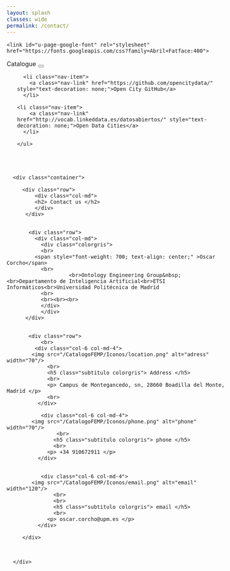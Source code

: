 ```yaml
---
layout: splash
classes: wide
permalink: /contact/
---
```


<html>
  <head>
    <meta name="viewport" content="width=device-width, initial-scale=1.0">
    <meta charset="utf-8">

    


<link rel="stylesheet" href="https://maxcdn.bootstrapcdn.com/bootstrap/4.5.2/css/bootstrap.min.css">
  <script src="https://ajax.googleapis.com/ajax/libs/jquery/3.5.1/jquery.min.js"></script>
  <script src="https://cdnjs.cloudflare.com/ajax/libs/popper.js/1.16.0/umd/popper.min.js"></script>
  <script src="https://maxcdn.bootstrapcdn.com/bootstrap/4.5.2/js/bootstrap.min.js"></script>
<link rel="stylesheet" href="https://maxcdn.bootstrapcdn.com/bootstrap/4.0.0/css/bootstrap.min.css" integrity="sha384-Gn5384xqQ1aoWXA+058RXPxPg6fy4IWvTNh0E263XmFcJlSAwiGgFAW/dAiS6JXm" crossorigin="anonymous">
	  
    <link id="u-page-google-font" rel="stylesheet" href="https://fonts.googleapis.com/css?family=Abril+Fatface:400">	
<link href="/CatalogoFEMP/stylesheet.css" rel="stylesheet"/>
<link href="/CatalogoFEMP/stylesheetcontact.css" rel="stylesheet"/>
	
	    
 <div class="navMenu">   
    <nav class="navbar navbar-expand-lg navbar-light bg-light">
  <a class="navbar-brand" href="https://opencitydata.github.io/CatalogoFEMP/" style="text-decoration: none;">Catalogue</a>
  <button class="navbar-toggler" type="button" data-toggle="collapse" data-target="#navbarResponsive" aria-controls="navbarResponsive" aria-expanded="false" aria-label="Toggle navigation">
    <span class="navbar-toggler-icon"></span>
  </button>

  <div class="collapse navbar-collapse" id="navbarResponsive">
    <ul class="navbar-nav mr-auto">

      <li class="nav-item">
        <a class="nav-link" href="https://github.com/opencitydata/" style="text-decoration: none;">Open City GitHub</a>
      </li>
	    
	<li class="nav-item">
        <a class="nav-link" href="http://vocab.linkeddata.es/datosabiertos/" style="text-decoration: none;">Open Data Cities</a>
      </li>
      
    </ul>
  </div>
</nav>
<br><br>
</div>
	  
  </head>
	
		
  <body class="bodyc" style="font-size: 16px;">
	
	  <div class="container">
		
		 <div class="row">	   
			 <div class="col-md">				 
			 <h2> Contact us </h2>
			 </div>
		  </div>
		  
		 
		   <div class="row">			   
			 <div class="col-md">
			   <div class="colorgris">
			   <br>
			 <span style="font-weight: 700; text-align: center;" >Oscar Corcho</span>
			   <br>
                        <br>Ontology Engineering Group&nbsp;<br>Departamento de Inteligencia Artificial<br>ETSI Informáticos<br>Universidad Politécnica de Madrid
			   <br>
			   <br><br><br>
			   </div>
			   </div>
		  </div>
		
		
		   <div class="row">
			   <br>
			 <div class="col-6 col-md-4">
			<img src="/CatalogoFEMP/Iconos/location.png" alt="adress" width="70"/>
				 <br>
				 <h5 class="subtitulo colorgris"> Address </h5>
				 <br>
				 <p> Campus de Montegancedo, sn, 28660 Boadilla del Monte, Madrid </p>
				 <br>
			  </div>
			   
			   <div class="col-6 col-md-4">
			<img src="/CatalogoFEMP/Iconos/phone.png" alt="phone" width="70"/>
				    <br>
				   <h5 class="subtitulo colorgris"> phone </h5>
				   <br>
				 <p> +34 910672911 </p>
			  </div>
			   
			   
			   <div class="col-6 col-md-4">				   
			<img src="/CatalogoFEMP/Iconos/email.png" alt="email" width="120"/>
				   <br>
				   <br>
				   <h5 class="subtitulo colorgris"> email </h5>
				   <br>
				 <p> oscar.corcho@upm.es </p>
			  </div>
			   
		 </div>
		  
		  
		  
	  </div>  
	  
    
  </body>
</html>




<!-- 
<i class="fa fa-address-book" aria-hidden="true"></i>**Oscar Corcho**  
	

Ontology Engineering Group 	
Departamento de Inteligencia Artificial   
ETSI Informáticos   
Universidad Politécnica de Madrid   
	

<i class="fa fa-map-marker" aria-hidden="true"></i> Campus de Montegancedo, sn, 28660 Boadilla del Monte, Madrid   
	

<i class="fa fa-phone" aria-hidden="true"></i> +34 910672911   
	
	
<br><br>



/**
	<form  action="https://formspree.io/f/..."  method="POST" >
  <label class="labelForm">
    Email:
	  <br>
    <input type="email" name="_replyto" placeholder="Your email..." style="height:50px">
  </label>
  <label class="labelForm">
    Message:
	  <br>
    <textarea name="message" placeholder="Your message..." style="height:200px"></textarea>
  </label>

<div class="bc">
  <button type="submit" class="buttonForm">Send</button>
		</div>
</form>
	
	<br>
	**/-->
	
